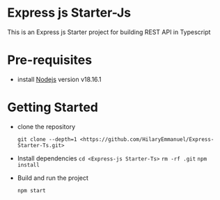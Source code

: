 # Express js Starter-Js
This is an Express js Starter project for building REST API in Typescript

# Pre-requisites
- install [Nodejs](https://nodejs.org/en/blog/release/v18.16.1) version v18.16.1

# Getting Started
- clone the repository

  ` git clone --depth=1 <https://github.com/HilaryEmmanuel/Express-Starter-Ts.git> `

- Install dependencies
  ` cd <Express-js Starter-Ts> `
  ` rm -rf .git `
  ` npm install `

- Build and run the project
  
  ` npm start  `